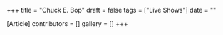 +++
title = "Chuck E. Bop"
draft = false
tags = ["Live Shows"]
date = ""

[Article]
contributors = []
gallery = []
+++
